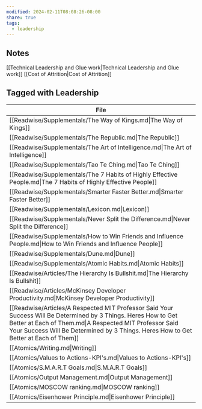 ```yaml
---
modified: 2024-02-11T08:08:26-08:00
share: true
tags:
  - leadership
---
```

## Notes
[[Technical Leadership and Glue work|Technical Leadership and Glue work]]
[[Cost of Attrition|Cost of Attrition]]

## Tagged with Leadership
| File                                                                                                                                                                                                                                                              |
| ----------------------------------------------------------------------------------------------------------------------------------------------------------------------------------------------------------------------------------------------------------------- |
| [[Readwise/Supplementals/The Way of Kings.md\|The Way of Kings]]                                                                                                                                                                                                  |
| [[Readwise/Supplementals/The Republic.md\|The Republic]]                                                                                                                                                                                                          |
| [[Readwise/Supplementals/The Art of Intelligence.md\|The Art of Intelligence]]                                                                                                                                                                                    |
| [[Readwise/Supplementals/Tao Te Ching.md\|Tao Te Ching]]                                                                                                                                                                                                          |
| [[Readwise/Supplementals/The 7 Habits of Highly Effective People.md\|The 7 Habits of Highly Effective People]]                                                                                                                                                    |
| [[Readwise/Supplementals/Smarter Faster Better.md\|Smarter Faster Better]]                                                                                                                                                                                        |
| [[Readwise/Supplementals/Lexicon.md\|Lexicon]]                                                                                                                                                                                                                    |
| [[Readwise/Supplementals/Never Split the Difference.md\|Never Split the Difference]]                                                                                                                                                                              |
| [[Readwise/Supplementals/How to Win Friends and Influence People.md\|How to Win Friends and Influence People]]                                                                                                                                                    |
| [[Readwise/Supplementals/Dune.md\|Dune]]                                                                                                                                                                                                                          |
| [[Readwise/Supplementals/Atomic Habits.md\|Atomic Habits]]                                                                                                                                                                                                        |
| [[Readwise/Articles/The Hierarchy Is Bullshit.md\|The Hierarchy Is Bullshit]]                                                                                                                                                                                     |
| [[Readwise/Articles/McKinsey Developer Productivity.md\|McKinsey Developer Productivity]]                                                                                                                                                                         |
| [[Readwise/Articles/A Respected MIT Professor Said Your Success Will Be Determined by 3 Things. Heres How to Get Better at Each of Them.md\|A Respected MIT Professor Said Your Success Will Be Determined by 3 Things. Heres How to Get Better at Each of Them]] |
| [[Atomics/Writing.md\|Writing]]                                                                                                                                                                                                                                   |
| [[Atomics/Values to Actions-KPI's.md\|Values to Actions-KPI's]]                                                                                                                                                                                                   |
| [[Atomics/S.M.A.R.T Goals.md\|S.M.A.R.T Goals]]                                                                                                                                                                                                                   |
| [[Atomics/Output Management.md\|Output Management]]                                                                                                                                                                                                               |
| [[Atomics/MOSCOW ranking.md\|MOSCOW ranking]]                                                                                                                                                                                                                     |
| [[Atomics/Eisenhower Principle.md\|Eisenhower Principle]]                                                                                                                                                                                                         |

